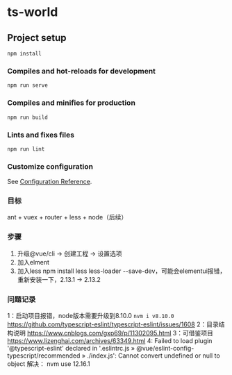 # ts-world

## Project setup
```
npm install
```

### Compiles and hot-reloads for development
```
npm run serve
```

### Compiles and minifies for production
```
npm run build
```

### Lints and fixes files
```
npm run lint
```

### Customize configuration
See [Configuration Reference](https://cli.vuejs.org/config/).

### 目标
ant + vuex + router + less + node（后续）

### 步骤
1. 升级@vue/cli -> 创建工程 -> 设置选项
2. 加入elment
3. 加入less  npm install less less-loader --save-dev，可能会elementui报错，重新安装一下，2.13.1 -> 2.13.2
### 问题记录
1：启动项目报错，node版本需要升级到8.10.0 ``` nvm i v8.10.0 ```
https://github.com/typescript-eslint/typescript-eslint/issues/1608
2：目录结构说明
https://www.cnblogs.com/gxp69/p/11302095.html
3：可借鉴项目
https://www.lizenghai.com/archives/63349.html
4:
Failed to load plugin '@typescript-eslint' declared in '.eslintrc.js » @vue/eslint-config-typescript/recommended » ./index.js': Cannot convert undefined or null to object
解决： nvm use 12.16.1